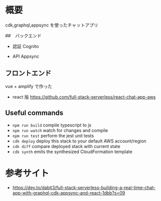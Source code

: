 # 概要

cdk,graphql,appsync を使ったチャットアプリ

##　バックエンド

- 認証
  Cognito

- API
  Appsync

## フロントエンド

vue + amplify で作った

- react 版
  https://github.com/full-stack-serverless/react-chat-app-aws

## Useful commands

- `npm run build` compile typescript to js
- `npm run watch` watch for changes and compile
- `npm run test` perform the jest unit tests
- `cdk deploy` deploy this stack to your default AWS account/region
- `cdk diff` compare deployed stack with current state
- `cdk synth` emits the synthesized CloudFormation template

# 参考サイト

- https://dev.to/dabit3/full-stack-serverless-building-a-real-time-chat-app-with-graphql-cdk-appsync-and-react-1dbb?s=09
